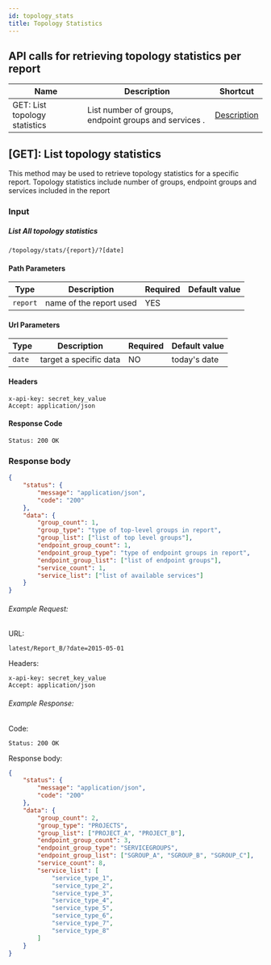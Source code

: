 ```yaml
---
id: topology_stats
title: Topology Statistics
---
```


## API calls for retrieving topology statistics per report

| Name                          | Description                                           | Shortcut                     |
| ----------------------------- | ----------------------------------------------------- | ---------------------------- |
| GET: List topology statistics | List number of groups, endpoint groups and services . | <a href="#1">Description</a> |

<a id="1"></a>

## [GET]: List topology statistics

This method may be used to retrieve topology statistics for a specific report. Topology statistics include number of groups, endpoint groups and services included in the report

### Input

##### List All topology statistics

```
/topology/stats/{report}/?[date]
```

#### Path Parameters

| Type     | Description             | Required | Default value |
| -------- | ----------------------- | -------- | ------------- |
| `report` | name of the report used | YES      |               |

#### Url Parameters

| Type   | Description            | Required | Default value |
| ------ | ---------------------- | -------- | ------------- |
| `date` | target a specific data | NO       | today's date  |

#### Headers

```
x-api-key: secret_key_value
Accept: application/json
```

#### Response Code

```
Status: 200 OK
```

### Response body

```json
{
    "status": {
        "message": "application/json",
        "code": "200"
    },
    "data": {
        "group_count": 1,
        "group_type": "type of top-level groups in report",
        "group_list": ["list of top level groups"],
        "endpoint_group_count": 1,
        "endpoint_group_type": "type of endpoint groups in report",
        "endpoint_group_list": ["list of endpoint groups"],
        "service_count": 1,
        "service_list": ["list of available services"]
    }
}
```

###### Example Request:

URL:

```
latest/Report_B/?date=2015-05-01
```

Headers:

```
x-api-key: secret_key_value
Accept: application/json
```

###### Example Response:

Code:

```
Status: 200 OK
```

Response body:

```json
{
    "status": {
        "message": "application/json",
        "code": "200"
    },
    "data": {
        "group_count": 2,
        "group_type": "PROJECTS",
        "group_list": ["PROJECT_A", "PROJECT_B"],
        "endpoint_group_count": 3,
        "endpoint_group_type": "SERVICEGROUPS",
        "endpoint_group_list": ["SGROUP_A", "SGROUP_B", "SGROUP_C"],
        "service_count": 8,
        "service_list": [
            "service_type_1",
            "service_type_2",
            "service_type_3",
            "service_type_4",
            "service_type_5",
            "service_type_6",
            "service_type_7",
            "service_type_8"
        ]
    }
}
```
